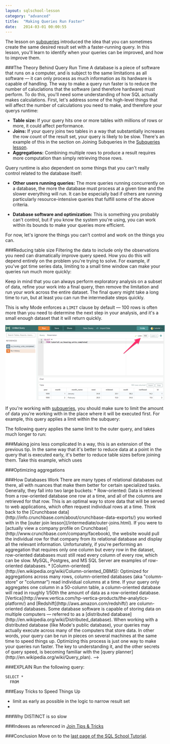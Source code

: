 ```yaml
---
layout: sqlschool-lesson
category: "advanced"
title:  "Making Queries Run Faster"
date:   2014-03-01 00:00:55
---
```


The lesson on [subqueries](/advanced/subqueries.html) introduced the idea that you can sometimes create the same desired result set with a faster-running query. In this lesson, you'll learn to identify when your queries can be improved, and how to improve them.

###The Theory Behind Query Run Time
A database is a piece of software that runs on a computer, and is subject to the same limitations as all software &mdash; it can only process as much information as its hardware is capable of handling. The way to make a query run faster is to reduce the number of caluclations that the software (and therefore hardware) must perform. To do this, you'll need some understanding of how SQL actually makes calculations. First, let's address some of the high-level things that will affect the number of calculations you need to make, and therefore your querys runtime:

* **Table size:** If your query hits one or more tables with millions of rows or more, it could affect performance.
* **Joins:** If your query joins two tables in a way that substantially increases the row count of the result set, your query is likely to be slow. There's an example of this in the section on Joining Subqueries in the [Subqueries lesson](/advanced/suqueries.html).
* **Aggregations:** Combining multiple rows to produce a result requires more computation than simply retrieving those rows.

Query runtime is also dependent on some things that you can't really control related to the database itself:

* **Other users running queries:** The more queries running concurrently on a database, the more the database must process at a given time and the slower everything will run. It can be especially bad if others are running particularly resource-intensive queries that fulfill some of the above criteria.

* **Database software and optimization:** This is something you probably can't control, but if you know the system you're using, you can work within its bounds to make your queries more efficient.

For now, let's ignore the things you can't control and work on the things you can.

###Reducing table size
Filtering the data to include only the observations you need can dramatically improve query speed. How you do this will depend entirely on the problem you're trying to solve. For example, if you've got time series data, limiting to a small time window can make your queries run much more quickly:

<!-- use benn's example event data -->

Keep in mind that you can always perform exploratory analysis on a subset of data, refine your work into a final query, then remove the limitation and run your work across the entire dataset. The final query might take a long time to run, but at least you can run the intermediate steps quickly.

This is why Mode enforces a `LIMIT` clause by default &mdash; 100 rows is often more than you need to determine the next step in your analysis, and it's a small enough dataset that it will return quickly.

![Limit](/images/the-basics/limit-box.png)

If you're working with [subqueries](advanced/subqueries.html), you should make sure to limit the amount of data you're working with in the place where it will be executed first. For example, this query applies a limit within the subquery:

<!-- limit in subquery example -->

The following query applies the same limit to the outer query, and takes much longer to run:

<!-- limit in outer query -->

###Making joins less complicated
In a way, this is an extension of the previous tip. In the same way that it's better to reduce data at a point in the query that is executed early, it's better to reduce table sizes before joining them. Take this example, which uses <!--BENN"S DATA" -->

<!-- example: joining events table onto users table. bad example uses COUNT(CASE) to do counts on huge dataset. good example limits the events table before joining -->


###Optimizing aggregations

<!-->
###How Databases Work
There are many types of relational databases out there, all with nuances that make them better for certain specialized tasks. Generally, they fall into two large buckets:

* Row-oriented: Data is retrieved from a row-oriented database one row at a time, and all of the columns are retrieved for that row. This is an optimal way to store data that will be served to web applications, which often request individual rows at a time. Think back to the [Crunchbase data](http://info.crunchbase.com/about/crunchbase-data-exports/) you worked with in the [outer join lesson](/intermediate/outer-joins.html). If you were to [actually view a company profile on Crunchbase](http://www.crunchbase.com/company/facebook), the website would pull the individual row for that company from its relational database and display all the relevant information. Unfortunately, if you're performing an aggregation that requires only one column but every row in the dataset, row-oriented databases must still read every column of every row, which can be slow. MySQL, Postgres, and MS SQL Server are examples of row-oriented databases.

* [Column-oriented](http://en.wikipedia.org/wiki/Column-oriented_DBMS): Optimized for aggregations across many rows, column-oriented databases (aka "column-store" or "columnar") read individual columns at a time. If your query only aggregates one column in a 50-column table, a column-oriented database will read in roughly 1/50th the amount of data as a row-oriented database. [Vertica](http://www.vertica.com/hp-vertica-products/the-analytics-platform/) and [Redshift](http://aws.amazon.com/redshift/) are column-oriented databases.

Some database software is capable of storing data on multiple computers &mdash; referred to as a [distributed database](http://en.wikipedia.org/wiki/Distributed_database). When working with a distributed database (like Mode's public database), your queries may actually execute across many of the computers that store data. In other words, your query can be run in pieces on several machines at the same time to speed things up. Optimizing this process is just one way to make your queries run faster. The key to understanding it, and the other secrets of query speed, is becoming familiar with the [query planner](http://en.wikipedia.org/wiki/Query_plan).
-->
###EXPLAIN
Run the following query:

    SELECT *
      FROM 


###Easy Tricks to Speed Things Up
* limit as early as possible in the logic to narrow result set
* 

###Why DISTINCT is so slow

###Indexes
as referenced in [Join Tips & Tricks](/intermediate/join-tips-and-tricks.html)

###Conclusion
Move on to the [last page of the SQL School Tutorial](/advanced/tutorial-conclusion.html).